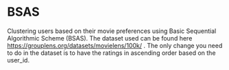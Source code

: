 # BSAS

Clustering users based on their movie preferences using Basic Sequential Algorithmic Scheme (BSAS). The dataset used can be found here https://grouplens.org/datasets/movielens/100k/ . The only change you need to do in the dataset is to have the ratings in ascending order based on the user_id.
